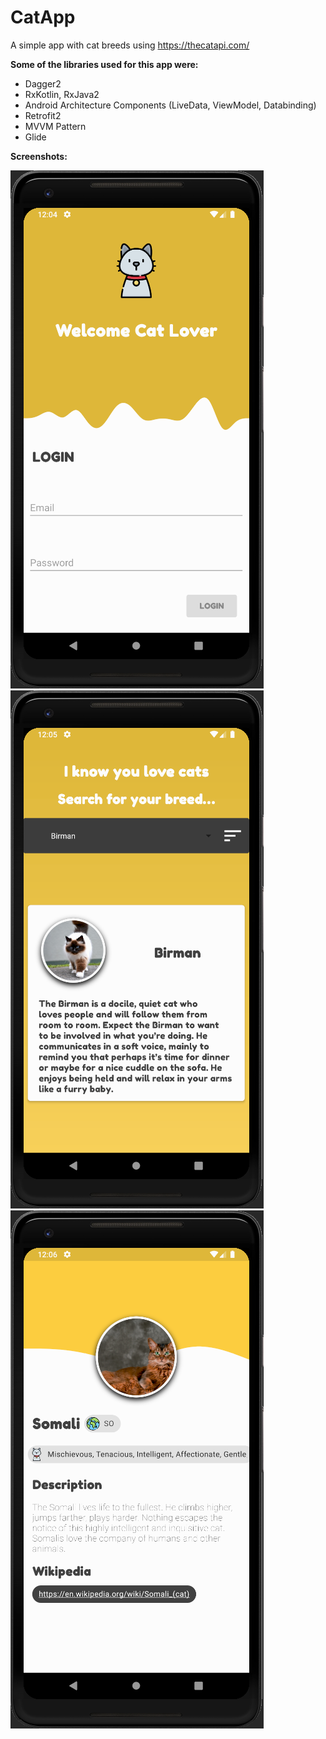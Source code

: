 # CatApp
A simple app with cat breeds using https://thecatapi.com/ 

**Some of the libraries used for this app were:**

* Dagger2
* RxKotlin, RxJava2
* Android Architecture Components (LiveData, ViewModel, Databinding)
* Retrofit2
* MVVM Pattern
* Glide




**Screenshots:**


![Login Screen](https://raw.githubusercontent.com/clauub/CatApp/master/screenshots/Capture.PNG)
![Cat List Screen](https://raw.githubusercontent.com/clauub/CatApp/master/screenshots/sfa.PNG)
![Detail Screen](https://raw.githubusercontent.com/clauub/CatApp/master/screenshots/asfgass.PNG)
